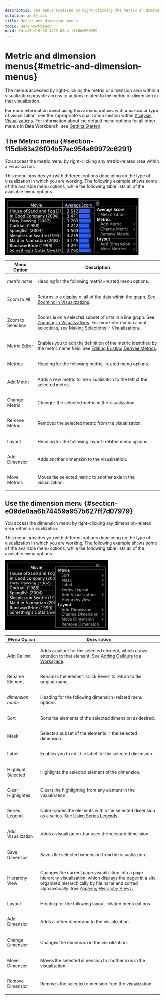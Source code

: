 ```yaml
---
description: The menus accessed by right-clicking the metric or dimension area within a visualization provide access to actions related to the metric or dimension in that visualization.
solution: Analytics
title: Metric and dimension menus
topic: Data workbench
uuid: 0dfae2bd-6c33-4496-83ea-f7f6de960259
---
```


# Metric and dimension menus{#metric-and-dimension-menus}

The menus accessed by right-clicking the metric or dimension area within a visualization provide access to actions related to the metric or dimension in that visualization.

 For more information about using these menu options with a particular type of visualization, see the appropriate visualization section within [Analysis Visualizations](../../../home/c-get-started/c-analysis-vis/c-analysis-vis.md#concept-cb5b9716d3404b2b888a55b3efec1fa5). For information about the default menu options for all other menus in Data Workbench, see [Getting Started](../../../home/c-get-started/c-get-started.md#concept-cfa6b7a2afb54a04809bfefe169d2954).

## The Metric menu {#section-115db63a26f04b57ac954a69972c6291}

You access the metric menu by right-clicking any metric-related area within a visualization.

This menu provides you with different options depending on the type of visualization in which you are working. The following example shows some of the available menu options, while the following table lists all of the available menu options.

![](assets/mnu_Metric.png)

<table id="table_81EFAC2D754843DD98C2DDF81A35A2B4"> 
 <thead> 
  <tr> 
   <th colname="col1" class="entry"> Menu Option </th> 
   <th colname="col2" class="entry"> Description </th> 
  </tr> 
 </thead>
 <tbody> 
  <tr> 
   <td colname="col1"> <i>metric name</i> </td> 
   <td colname="col2"> <p>Heading for the following metric-related menu options. </p> </td> 
  </tr> 
  <tr> 
   <td colname="col1"> <p>Zoom to All </p> </td> 
   <td colname="col2"> <p>Returns to a display of all of the data within the graph. See <a href="../../../home/c-get-started/c-vis/c-zoom-vis.md#concept-7e33670bb5344f78a316f1a84cc20530"> Zooming in Visualizations</a>. </p> </td> 
  </tr> 
  <tr> 
   <td colname="col1"> <p>Zoom to Selection </p> </td> 
   <td colname="col2"> <p>Zooms in on a selected subset of data in a line graph. See <a href="../../../home/c-get-started/c-vis/c-zoom-vis.md#concept-7e33670bb5344f78a316f1a84cc20530"> Zooming in Visualizations</a>. For more information about selections, see <a href="../../../home/c-get-started/c-vis/c-sel-vis/c-sel-vis.md#concept-012870ec22c7476e9afbf3b8b2515746"> Making Selections in Visualizations</a>. </p> </td> 
  </tr> 
  <tr> 
   <td colname="col1"> <p>Metric Editor </p> </td> 
   <td colname="col2"> <p>Enables you to edit the definition of the metric identified by the metric name field. See <a href="../../../home/c-get-started/c-admin-intrf/c-prof-mgr/c-drvd-mtrcs.md#section-db6d924cf4e14bcc8d57cfe1059fc797"> Editing Existing Derived Metrics</a>. </p> </td> 
  </tr> 
  <tr> 
   <td colname="col1"> <p>Metrics </p> </td> 
   <td colname="col2"> <p>Heading for the following metric-related menu options. </p> </td> 
  </tr> 
  <tr> 
   <td colname="col1"> <p>Add Metric </p> </td> 
   <td colname="col2"> <p>Adds a new metric to the visualization to the left of the selected metric. </p> </td> 
  </tr> 
  <tr> 
   <td colname="col1"> <p>Change Metric </p> </td> 
   <td colname="col2"> <p>Changes the selected metric in the visualization. </p> </td> 
  </tr> 
  <tr> 
   <td colname="col1"> <p>Remove Metric </p> </td> 
   <td colname="col2"> <p>Removes the selected metric from the visualization. </p> </td> 
  </tr> 
  <tr> 
   <td colname="col1"> <p>Layout </p> </td> 
   <td colname="col2"> <p>Heading for the following layout-related menu options. </p> </td> 
  </tr> 
  <tr> 
   <td colname="col1"> <p>Add Dimension </p> </td> 
   <td colname="col2"> <p>Adds another dimension to the visualization. </p> </td> 
  </tr> 
  <tr> 
   <td colname="col1"> <p>Move Metrics </p> </td> 
   <td colname="col2"> <p>Moves the selected metric to another axis in the visualization. </p> </td> 
  </tr> 
 </tbody> 
</table>

## Use the dimension menu {#section-e09de0aa6b74459a957b627ff7d07979}

You access the dimension menu by right-clicking any dimension-related area within a visualization.

This menu provides you with different options depending on the type of visualization in which you are working. The following example shows some of the available menu options, while the following table lists all of the available menu options.

![](assets/mnu_Dimension.png)

<table id="table_D8BB675B710B48A783B1C9EB206033E9"> 
 <thead> 
  <tr> 
   <th colname="col1" class="entry"> Menu Option </th> 
   <th colname="col2" class="entry"> Description </th> 
  </tr> 
 </thead>
 <tbody> 
  <tr> 
   <td colname="col1"> <p>Add Callout </p> </td> 
   <td colname="col2"> <p>Adds a callout for the selected element, which draws attention to that element. See <a href="../../../home/c-get-started/c-vis/c-call-wkspc.md#concept-212b09e763044d938987b4a9c658adc0"> Adding Callouts to a Workspace</a>. </p> </td> 
  </tr> 
  <tr> 
   <td colname="col1"> <p>Rename Element </p> </td> 
   <td colname="col2"> <p>Renames the element. Click <span class="uicontrol"> Revert</span> to return to the original name. </p> </td> 
  </tr> 
  <tr> 
   <td colname="col1"> <p><i>dimension name</i> </p> </td> 
   <td colname="col2"> <p>Heading for the following dimension-related menu options. </p> </td> 
  </tr> 
  <tr> 
   <td colname="col1"> <p>Sort </p> </td> 
   <td colname="col2"> <p>Sorts the elements of the selected dimension as desired. </p> </td> 
  </tr> 
  <tr> 
   <td colname="col1"> <p>Mask </p> </td> 
   <td colname="col2"> <p>Selects a subset of the elements in the selected dimension. </p> </td> 
  </tr> 
  <tr> 
   <td colname="col1"> <p>Label </p> </td> 
   <td colname="col2"> <p>Enables you to edit the label for the selected dimension. </p> </td> 
  </tr> 
  <tr> 
   <td colname="col1"> <p>Highlight Selected </p> </td> 
   <td colname="col2"> <p>Highlights the selected element of the dimension. </p> </td> 
  </tr> 
  <tr> 
   <td colname="col1"> <p>Clear Highlighted </p> </td> 
   <td colname="col2"> <p>Clears the highlighting from any element in the visualization. </p> </td> 
  </tr> 
  <tr> 
   <td colname="col1"> <p>Series Legend </p> </td> 
   <td colname="col2"> <p>Color-codes the elements within the selected dimension as a series. See <a href="../../../home/c-get-started/c-analysis-vis/c-tables/c-srs-leg.md#concept-c48042a705524bc4b63cd6f24874cc12"> Using Series Legends</a>. </p> </td> 
  </tr> 
  <tr> 
   <td colname="col1"> <p>Add Visualization </p> </td> 
   <td colname="col2"> <p>Adds a visualization that uses the selected dimension. </p> </td> 
  </tr> 
  <tr> 
   <td colname="col1"> <p>Save Dimension </p> </td> 
   <td colname="col2"> <p>Saves the selected dimension from the visualization. </p> </td> 
  </tr> 
  <tr> 
   <td colname="col1"> <p>Hierarchy View </p> </td> 
   <td colname="col2"> <p>Changes the current page visualization into a page hierarchy visualization, which displays the pages in a site organized hierarchically by file name and sorted alphabetically. See <a href="../../../home/c-get-started/c-analysis-vis/c-tables/c-hier-vews.md#concept-b461183424a841eb94f8143a0eaf9bff"> Applying Hierarchy Views</a>. </p> </td> 
  </tr> 
  <tr> 
   <td colname="col1"> <p>Layout </p> </td> 
   <td colname="col2"> <p>Heading for the following layout-related menu options. </p> </td> 
  </tr> 
  <tr> 
   <td colname="col1"> <p>Add Dimension </p> </td> 
   <td colname="col2"> <p>Adds another dimension to the visualization. </p> </td> 
  </tr> 
  <tr> 
   <td colname="col1"> <p>Change Dimension </p> </td> 
   <td colname="col2"> <p>Changes the dimension in the visualization. </p> </td> 
  </tr> 
  <tr> 
   <td colname="col1"> <p>Move Dimension </p> </td> 
   <td colname="col2"> <p>Moves the selected dimension to another axis in the visualization. </p> </td> 
  </tr> 
  <tr> 
   <td colname="col1"> <p>Remove Dimension </p> </td> 
   <td colname="col2"> <p>Removes the selected dimension from the visualization. </p> </td> 
  </tr> 
 </tbody> 
</table>

